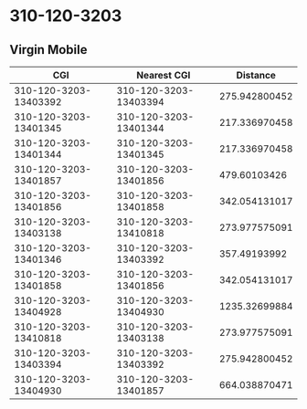 # 310-120-3203
## Virgin Mobile


| CGI | Nearest CGI | Distance |
|-----|-------------|----------|
| 310-120-3203-13403392 | 310-120-3203-13403394 | 275.942800452 |
| 310-120-3203-13401345 | 310-120-3203-13401344 | 217.336970458 |
| 310-120-3203-13401344 | 310-120-3203-13401345 | 217.336970458 |
| 310-120-3203-13401857 | 310-120-3203-13401856 | 479.60103426 |
| 310-120-3203-13401856 | 310-120-3203-13401858 | 342.054131017 |
| 310-120-3203-13403138 | 310-120-3203-13410818 | 273.977575091 |
| 310-120-3203-13401346 | 310-120-3203-13403392 | 357.49193992 |
| 310-120-3203-13401858 | 310-120-3203-13401856 | 342.054131017 |
| 310-120-3203-13404928 | 310-120-3203-13404930 | 1235.32699884 |
| 310-120-3203-13410818 | 310-120-3203-13403138 | 273.977575091 |
| 310-120-3203-13403394 | 310-120-3203-13403392 | 275.942800452 |
| 310-120-3203-13404930 | 310-120-3203-13401857 | 664.038870471 |
